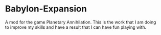 # Babylon-Expansion
A mod for the game Planetary Annihilation. This is the work that I am doing to improve my skills and have a result that I can have fun playing with.
